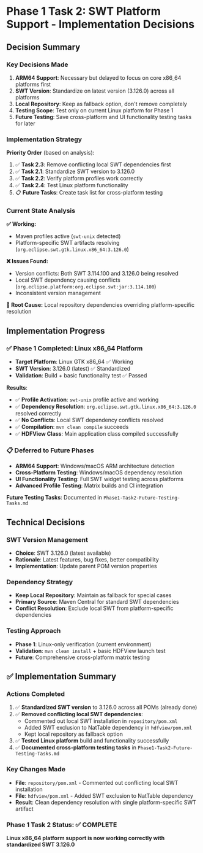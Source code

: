 # Phase 1 Task 2: SWT Platform Support - Implementation Decisions

## Decision Summary

### Key Decisions Made
1. **ARM64 Support**: Necessary but delayed to focus on core x86_64 platforms first
2. **SWT Version**: Standardize on latest version (3.126.0) across all platforms
3. **Local Repository**: Keep as fallback option, don't remove completely
4. **Testing Scope**: Test only on current Linux platform for Phase 1
5. **Future Testing**: Save cross-platform and UI functionality testing tasks for later

### Implementation Strategy
**Priority Order** (based on analysis):
1. ✅ **Task 2.3**: Remove conflicting local SWT dependencies first
2. ✅ **Task 2.1**: Standardize SWT version to 3.126.0
3. ✅ **Task 2.2**: Verify platform profiles work correctly
4. ✅ **Task 2.4**: Test Linux platform functionality
5. 📋 **Future Tasks**: Create task list for cross-platform testing

### Current State Analysis
**✅ Working:**
- Maven profiles active (`swt-unix` detected)
- Platform-specific SWT artifacts resolving (`org.eclipse.swt.gtk.linux.x86_64:3.126.0`)

**❌ Issues Found:**
- Version conflicts: Both SWT 3.114.100 and 3.126.0 being resolved
- Local SWT dependency causing conflicts (`org.eclipse.platform:org.eclipse.swt:jar:3.114.100`)
- Inconsistent version management

**🎯 Root Cause:** Local repository dependencies overriding platform-specific resolution

## Implementation Progress

### ✅ Phase 1 Completed: Linux x86_64 Platform
- **Target Platform**: Linux GTK x86_64 ✅ Working
- **SWT Version**: 3.126.0 (latest) ✅ Standardized
- **Validation**: Build + basic functionality test ✅ Passed

**Results**:
- ✅ **Profile Activation**: `swt-unix` profile active and working
- ✅ **Dependency Resolution**: `org.eclipse.swt.gtk.linux.x86_64:3.126.0` resolved correctly
- ✅ **No Conflicts**: Local SWT dependency conflicts resolved
- ✅ **Compilation**: `mvn clean compile` succeeds
- ✅ **HDFView Class**: Main application class compiled successfully

### 📋 Deferred to Future Phases
- **ARM64 Support**: Windows/macOS ARM architecture detection
- **Cross-Platform Testing**: Windows/macOS dependency resolution
- **UI Functionality Testing**: Full SWT widget testing across platforms
- **Advanced Profile Testing**: Matrix builds and CI integration

**Future Testing Tasks**: Documented in `Phase1-Task2-Future-Testing-Tasks.md`

## Technical Decisions

### SWT Version Management
- **Choice**: SWT 3.126.0 (latest available)
- **Rationale**: Latest features, bug fixes, better compatibility
- **Implementation**: Update parent POM version properties

### Dependency Strategy
- **Keep Local Repository**: Maintain as fallback for special cases
- **Primary Source**: Maven Central for standard SWT dependencies
- **Conflict Resolution**: Exclude local SWT from platform-specific dependencies

### Testing Approach
- **Phase 1**: Linux-only verification (current environment)
- **Validation**: `mvn clean install` + basic HDFView launch test
- **Future**: Comprehensive cross-platform matrix testing

## ✅ Implementation Summary

### Actions Completed
1. ✅ **Standardized SWT version** to 3.126.0 across all POMs (already done)
2. ✅ **Removed conflicting local SWT dependencies**:
   - Commented out local SWT installation in `repository/pom.xml`
   - Added SWT exclusion to NatTable dependency in `hdfview/pom.xml`
   - Kept local repository as fallback option
3. ✅ **Tested Linux platform** build and functionality successfully
4. ✅ **Documented cross-platform testing tasks** in `Phase1-Task2-Future-Testing-Tasks.md`

### Key Changes Made
- **File**: `repository/pom.xml` - Commented out conflicting local SWT installation
- **File**: `hdfview/pom.xml` - Added SWT exclusion to NatTable dependency
- **Result**: Clean dependency resolution with single platform-specific SWT artifact

### Phase 1 Task 2 Status: ✅ COMPLETE
**Linux x86_64 platform support is now working correctly with standardized SWT 3.126.0**